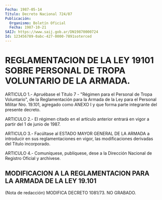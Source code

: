 ```yaml
---
Fecha: 1987-05-14
Título: Decreto Nacional 724/87
Publicación:
  Organismo: Boletín Oficial
  Fecha: 1987-10-21
SAIJ: https://www.saij.gob.ar/DN19870000724
Id: 123456789-0abc-427-0000-7891soterced
---
```

# REGLAMENTACION DE LA LEY 19101 SOBRE PERSONAL DE TROPA VOLUNTARIO DE LA ARMADA.

<a id="1"></a>
ARTICULO  1.-  Apruébase el Título 7 - "Régimen para el Personal de Tropa Voluntario",  de  la  Reglamentación para la Armada de la Ley para el Personal Militar Nro.  19.101,  agregado como ANEXO I y que forma parte integrante del presente decreto.

<a id="2"></a>
ARTICULO  2.-  El régimen citado en el artículo anterior entrará en vigor a partir del 1 de junio de 1987.

<a id="3"></a>
ARTICULO  3.-  Facúltase  al  ESTADO  MAYOR  GENERAL DE LA ARMADA a introducir  en  sus  reglamentaciones en vigor, las  modificaciones derivadas del Título incorporado.

<a id="4"></a>
ARTICULO  4.- Comuníquese, publíquese, dese a la Dirección Nacional de Registro Oficial y archívese.

## MODIFICACION A LA REGLAMENTACION PARA LA ARMADA DE LA LEY 19.101

<a id="1"></a>
(Nota de redacción) MODIFICA DECRETO 1081/73. NO GRABADO.